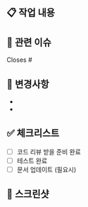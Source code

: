 ## 📋 작업 내용
<!-- 한 줄 요약 -->

## 🎯 관련 이슈
Closes #

## 📝 변경사항
- 
- 

## ✅ 체크리스트
- [ ] 코드 리뷰 받을 준비 완료
- [ ] 테스트 완료 
- [ ] 문서 업데이트 (필요시)

## 📸 스크린샷
<!-- UI 변경시만 -->
